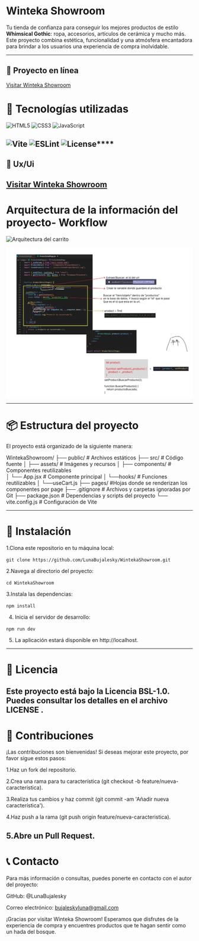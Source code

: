 # **Winteka Showroom**

Tu tienda de confianza para conseguir los mejores productos de estilo **Whimsical Gothic**: ropa, accesorios, artículos de cerámica y mucho más.
Este proyecto combina estética, funcionalidad y una atmósfera encantadora para brindar a los usuarios una experiencia de compra inolvidable.

---
## 🌸 Proyecto en línea
<a href="https://wintekashowroom.vercel.app" target="_blank">Visitar Winteka Showroom</a>

# **🧪 Tecnologías utilizadas**

![HTML5](https://img.shields.io/badge/Frontend-HTML5-E34F26?logo=html5&logoColor=white)
![CSS3](https://img.shields.io/badge/Frontend-CSS3-1572B6?logo=css3&logoColor=white)
![JavaScript](https://img.shields.io/badge/Frontend-JavaScript-F7DF1E?logo=javascript&logoColor=black)

![Vite](https://img.shields.io/badge/Framework-Vite-646CFF?logo=vite&logoColor=white)
![ESLint](https://img.shields.io/badge/Linter-ESLint-4B32C3?logo=eslint&logoColor=white)
![License](https://img.shields.io/badge/Licencia-BSL--1.0-lightgrey)****
---
## 🌸 Ux/Ui
<a href="https://www.figma.com/design/YIo21pNws10C4iGyk6rTF4/Ui-talento-tech-Bujalesky----Curso-React?node-id=34-2" target="_blank">Visitar Winteka Showroom</a>
---

# Arquitectura de la información del proyecto- Workflow
![Arquitectura del carrito](https://github.com/LunaBujalesky/WintekaShowroom/blob/main/src/assets/Arquitectura-informaci%C3%B3n-del-Carrito.png?raw=true)

![Frame del proyecto](https://github.com/LunaBujalesky/WintekaShowroom/blob/main/src/assets/Frame%2016.png?raw=true)

---

# 📦 Estructura del proyecto

El proyecto está organizado de la siguiente manera:

WintekaShowroom/
├── public/          # Archivos estáticos
├── src/             # Código fuente
│   ├── assets/      # Imágenes y recursos
│   ├── components/  # Componentes reutilizables       
│   └── App.jsx       # Componente principal
│   └──hooks/        # Funciones reutilizables
│   └──useCart.js 
├── pages/           #Hojas donde se renderizan los componentes por page 
├── .gitignore       # Archivos y carpetas ignoradas por Git
├── package.json     # Dependencias y scripts del proyecto
└── vite.config.js   # Configuración de Vite

---
# **🚀 Instalación**

1.Clona este repositorio en tu máquina local:

```git clone https://github.com/LunaBujalesky/WintekaShowroom.git```


2.Navega al directorio del proyecto:

```cd WintekaShowroom```


3.Instala las dependencias:

```npm install```


4. Inicia el servidor de desarrollo:

```npm run dev```


5. La aplicación estará disponible en http://localhost.
---
# 📄 Licencia

Este proyecto está bajo la Licencia BSL-1.0. Puedes consultar los detalles en el archivo LICENSE
.
---
# 🤝 Contribuciones

¡Las contribuciones son bienvenidas! Si deseas mejorar este proyecto, por favor sigue estos pasos:

1.Haz un fork del repositorio.

2.Crea una rama para tu característica (git checkout -b feature/nueva-caracteristica).

3.Realiza tus cambios y haz commit (git commit -am 'Añadir nueva característica').

4.Haz push a la rama (git push origin feature/nueva-caracteristica).

5.Abre un Pull Request.
---
# 📞 Contacto

Para más información o consultas, puedes ponerte en contacto con el autor del proyecto:

GitHub: @LunaBujalesky

Correo electrónico: bujaleskyluna@gmail.com

¡Gracias por visitar Winteka Showroom! Esperamos que disfrutes de la experiencia de compra y encuentres productos que te hagan sentir como un hada del bosque.
